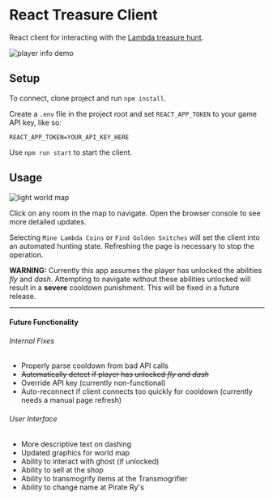 # React Treasure Client

React client for interacting with the [Lambda treasure hunt](https://github.com/LambdaSchool/CS-Build-Week-2).

![player info demo](./img/player-info.png)

## Setup

To connect, clone project and run `npm install`.

Create a `.env` file in the project root and set `REACT_APP_TOKEN` to your game API key, like so:

```
REACT_APP_TOKEN=YOUR_API_KEY_HERE
```

Use `npm run start` to start the client.

## Usage

![light world map](./img/map-demo.png)

Click on any room in the map to navigate. Open the browser console to see more detailed updates.

Selecting `Mine Lambda Coins` or `Find Golden Snitches` will set the client into an automated hunting state. Refreshing the page is necessary to stop the operation.

**WARNING:** Currently this app assumes the player has unlocked the abilities _fly_ and _dash_. Attempting to navigate without these abilities unlocked will result in a **severe** cooldown punishment. This will be fixed in a future release.

---

#### Future Functionality

###### Internal Fixes

- Properly parse cooldown from bad API calls
- ~~Automatically detect if player has unlocked _fly_ and _dash_~~
- Override API key (currently non-functional)
- Auto-reconnect if client connects too quickly for cooldown (currently needs a manual page refresh)

###### User Interface

- More descriptive text on dashing
- Updated graphics for world map
- Ability to interact with ghost (if unlocked)
- Ability to sell at the shop
- Ability to transmogrify items at the Transmogrifier
- Ability to change name at Pirate Ry's
